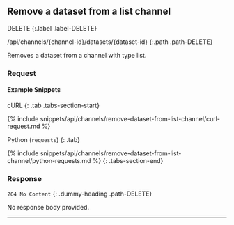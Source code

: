 ## Remove a dataset from a list channel

DELETE
{:.label .label-DELETE}

/api/channels/{channel-id}/datasets/{dataset-id}
{:.path .path-DELETE}

Removes a dataset from a channel with type list.

### Request
#### Example Snippets
cURL
{: .tab .tabs-section-start}

{% include snippets/api/channels/remove-dataset-from-list-channel/curl-request.md %}

Python (`requests`)
{: .tab}

{% include snippets/api/channels/remove-dataset-from-list-channel/python-requests.md %}
{: .tabs-section-end}

### Response
`204 No Content`
{: .dummy-heading .path-DELETE}

No response body provided.

---
